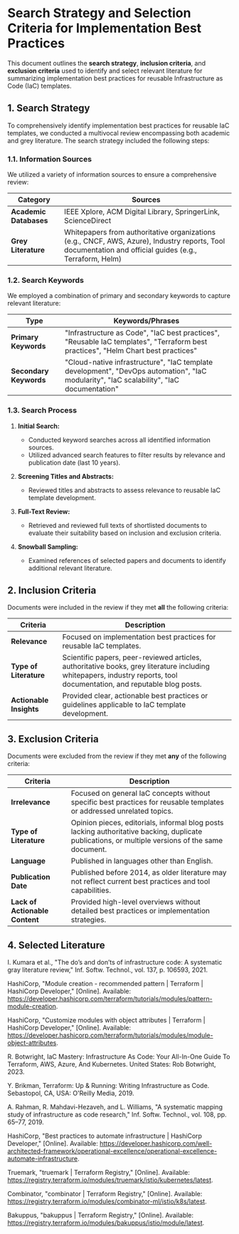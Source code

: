 # Search Strategy and Selection Criteria for Implementation Best Practices

This document outlines the **search strategy**, **inclusion criteria**, and **exclusion criteria** used to identify and select relevant literature for summarizing implementation best practices for reusable Infrastructure as Code (IaC) templates.

## 1. Search Strategy

To comprehensively identify implementation best practices for reusable IaC templates, we conducted a multivocal review encompassing both academic and grey literature. The search strategy included the following steps:

### 1.1. Information Sources

We utilized a variety of information sources to ensure a comprehensive review:

| **Category**          | **Sources**                                                                                           |
|-----------------------|-------------------------------------------------------------------------------------------------------|
| **Academic Databases**| IEEE Xplore, ACM Digital Library, SpringerLink, ScienceDirect                        |
| **Grey Literature**   | Whitepapers from authoritative organizations (e.g., CNCF, AWS, Azure), Industry reports, Tool documentation and official guides (e.g., Terraform, Helm) |
                                
### 1.2. Search Keywords

We employed a combination of primary and secondary keywords to capture relevant literature:

| **Type**             | **Keywords/Phrases**                                                                                  |
|----------------------|--------------------------------------------------------------------------------------------------------|
| **Primary Keywords** | "Infrastructure as Code", "IaC best practices", "Reusable IaC templates", "Terraform best practices", "Helm Chart best practices" |
| **Secondary Keywords** | "Cloud-native infrastructure", "IaC template development", "DevOps automation", "IaC modularity", "IaC scalability", "IaC documentation" |


### 1.3. Search Process

1. **Initial Search:**
   - Conducted keyword searches across all identified information sources.
   - Utilized advanced search features to filter results by relevance and publication date (last 10 years).

2. **Screening Titles and Abstracts:**
   - Reviewed titles and abstracts to assess relevance to reusable IaC template development.

3. **Full-Text Review:**
   - Retrieved and reviewed full texts of shortlisted documents to evaluate their suitability based on inclusion and exclusion criteria.

4. **Snowball Sampling:**
   - Examined references of selected papers and documents to identify additional relevant literature.

## 2. Inclusion Criteria

Documents were included in the review if they met **all** the following criteria:

| **Criteria**            | **Description**                                                                                                               |
|-------------------------|-------------------------------------------------------------------------------------------------------------------------------|
| **Relevance**           | Focused on implementation best practices for reusable IaC templates.                                                          |
| **Type of Literature**  | Scientific papers, peer-reviewed articles, authoritative books, grey literature including whitepapers, industry reports, tool documentation, and reputable blog posts. |
| **Actionable Insights** | Provided clear, actionable best practices or guidelines applicable to IaC template development.                                |

## 3. Exclusion Criteria

Documents were excluded from the review if they met **any** of the following criteria:

| **Criteria**            | **Description**                                                                                                               |
|-------------------------|-------------------------------------------------------------------------------------------------------------------------------|
| **Irrelevance**         | Focused on general IaC concepts without specific best practices for reusable templates or addressed unrelated topics.           |
| **Type of Literature**  | Opinion pieces, editorials, informal blog posts lacking authoritative backing, duplicate publications, or multiple versions of the same document. |
| **Language**            | Published in languages other than English.                                                                                     |
| **Publication Date**    | Published before 2014, as older literature may not reflect current best practices and tool capabilities.                       |
| **Lack of Actionable Content** | Provided high-level overviews without detailed best practices or implementation strategies.                                           |


## 4. Selected Literature

I. Kumara et al., "The do’s and don’ts of infrastructure code: A systematic gray literature review," Inf. Softw. Technol., vol. 137, p. 106593, 2021.

HashiCorp, "Module creation - recommended pattern | Terraform | HashiCorp Developer," [Online]. Available: https://developer.hashicorp.com/terraform/tutorials/modules/pattern-module-creation.

HashiCorp, "Customize modules with object attributes | Terraform | HashiCorp Developer," [Online]. Available: https://developer.hashicorp.com/terraform/tutorials/modules/module-object-attributes.

R. Botwright, IaC Mastery: Infrastructure As Code: Your All-In-One Guide To Terraform, AWS, Azure, And Kubernetes. United States: Rob Botwright, 2023.

Y. Brikman, Terraform: Up & Running: Writing Infrastructure as Code. Sebastopol, CA, USA: O'Reilly Media, 2019.

A. Rahman, R. Mahdavi-Hezaveh, and L. Williams, "A systematic mapping study of infrastructure as code research," Inf. Softw. Technol., vol. 108, pp. 65–77, 2019.

HashiCorp, "Best practices to automate infrastructure | HashiCorp Developer," [Online]. Available: https://developer.hashicorp.com/well-architected-framework/operational-excellence/operational-excellence-automate-infrastructure.

Truemark, "truemark | Terraform Registry," [Online]. Available: https://registry.terraform.io/modules/truemark/istio/kubernetes/latest.

Combinator, "combinator | Terraform Registry," [Online]. Available: https://registry.terraform.io/modules/combinator-ml/istio/k8s/latest.

Bakuppus, "bakuppus | Terraform Registry," [Online]. Available: https://registry.terraform.io/modules/bakuppus/istio/module/latest.





